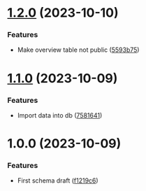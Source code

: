 # [1.2.0](https://github.com/technologiestiftung/challenge-datenmangement-excel-tooling/compare/v1.1.0...v1.2.0) (2023-10-10)


### Features

* Make overview table not public ([5593b75](https://github.com/technologiestiftung/challenge-datenmangement-excel-tooling/commit/5593b753a6d0e6470c88a183c9b7723cf4dded73))

# [1.1.0](https://github.com/technologiestiftung/challenge-datenmangement-excel-tooling/compare/v1.0.0...v1.1.0) (2023-10-09)


### Features

* Import data into db ([7581641](https://github.com/technologiestiftung/challenge-datenmangement-excel-tooling/commit/758164126ee5b3d24c6dc6455a7f066d2dc5c447))

# 1.0.0 (2023-10-09)


### Features

* First schema draft ([f1219c6](https://github.com/technologiestiftung/challenge-datenmangement-excel-tooling/commit/f1219c60812b8c95e0f994d07e09a1370dfcdce8))
